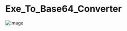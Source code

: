 # Exe_To_Base64_Converter
![image](https://github.com/HadronSecurity/Exe_To_Base64_Converter/assets/147801258/7ee184d7-7d41-48f3-b8e5-b4973dc5b9c3)
